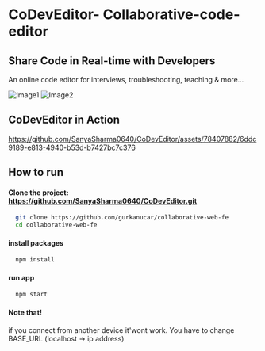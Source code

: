 # CoDevEditor- Collaborative-code-editor

## Share Code in Real-time with Developers

An online code editor for interviews, troubleshooting, teaching & more…

![Image1](https://github.com/SanyaSharma0640/CoDevEditor/assets/78407882/e65dda1c-deae-4f6c-8964-5ecdd858da7f)
![Image2](https://github.com/SanyaSharma0640/CoDevEditor/assets/78407882/7d17c5f1-d565-47ab-b01a-0eb4d7234097)

## CoDevEditor in Action



https://github.com/SanyaSharma0640/CoDevEditor/assets/78407882/6ddc9189-e813-4940-b53d-b7427bc7c376


## How to run
#### Clone the project: https://github.com/SanyaSharma0640/CoDevEditor.git

```bash
  git clone https://github.com/gurkanucar/collaborative-web-fe
  cd collaborative-web-fe
```

#### install packages

```bash
  npm install
```

#### run app

```bash
  npm start
```

#### Note that!
if you connect from another device it'wont work. You have to change BASE_URL (localhost -> ip address)
